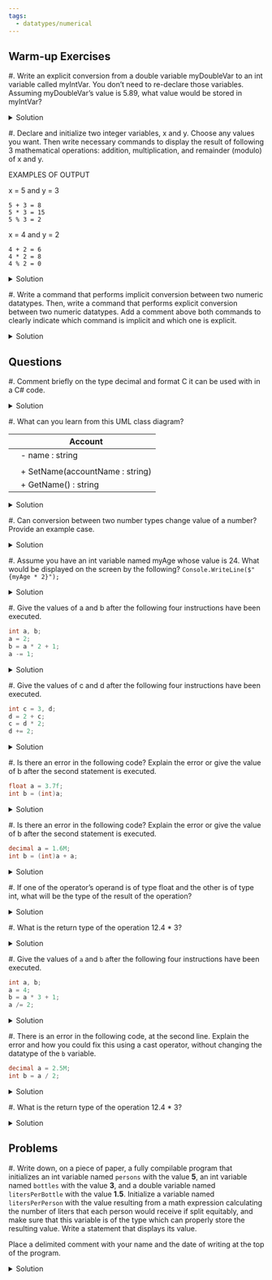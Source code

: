 ```yaml
---
tags:
  - datatypes/numerical
---
```


## Warm-up Exercises

#. Write an explicit conversion from a double variable myDoubleVar to an int variable called myIntVar. You don’t need to re-declare those variables. Assuming myDoubleVar’s value is 5.89, what value would be stored in myIntVar?

<details>
<summary>Solution</summary>
`myIntVar = (int)myDoubleVar;`
The value stored in `myDoubleVar` would be `5`.
</details>

#. Declare and initialize two integer variables, x and y. Choose any values you want.
Then write necessary commands to display the result of following 3 mathematical operations: addition, multiplication, and remainder (modulo) of x and y.

EXAMPLES OF OUTPUT

x = 5 and y = 3

```
5 + 3 = 8
5 * 3 = 15
5 % 3 = 2
```

x = 4 and y = 2

```
4 + 2 = 6
4 * 2 = 8
4 % 2 = 0
```

<details>
<summary>Solution</summary>

```cs
int x = 6;
int y = 8;

Console.WriteLine($"{x} + {y} = {x + y}");
Console.WriteLine($"{x} * {y} = {x * y}");
Console.WriteLine($"{x} % {y} = {x % y}");
```
</details>


#. Write a command that performs implicit conversion between two numeric datatypes. Then, write a command that performs explicit conversion between two numeric datatypes. Add a comment above both commands to clearly indicate which command is implicit and which one is explicit.

<details>
<summary>Solution</summary>

```cs
// Implicit Conversion: from int to double
int num = 23;
double bigNum = num;

// Explicit Conversion: from double to int
double myDouble = 54.873
int myInt = (int)myDouble;
```
</details>



## Questions

#. Comment briefly on the type decimal and format C it can be used with in a C# code.
  <details><summary>Solution</summary>
  The decimal type is the most precise of the numeric types, and it can be used with the C format specifier to display values representing amounts of currency.
  </details>

#. What can you learn from this UML class diagram?
  
|     | Account                         |
| --- | ------------------------------- |
|     | - name : string                 |
|     |                                 |
|     | + SetName(accountName : string) |
|     | + GetName() : string            |
  <details><summary>Solution</summary>
    This diagram shows a class called "Account", which contains a private variable of type string called "name" and two public methods. The method called "SetName" has a void return type and has a parameter of type string called "accountName". The method called "GetName" returns a string value and has no parameters.
  </details>

#. Can conversion between two number types change value of a number? Provide an example case.
<details><summary>Solution</summary>
  Yes, in the case of floats being converted into integers, the value must be truncated. For example, the value 4.876f, when converted into a integer, will become 4.
</details>

#. Assume you have an int variable named myAge whose value is 24. What would be displayed on the screen by the following? 
`Console.WriteLine($"{myAge * 2}");`

<details>
<summary>Solution</summary>
`48`
</details>

#. Give the values of a and b after the following four instructions have been executed.

```cs
int a, b;
a = 2;
b = a * 2 + 1;
a -= 1;
```

<details>
<summary>Solution</summary>
The value of `a` is `1` and the value of `b` is `5`.
</details>

#. Give the values of c and d after the following four instructions have been executed.

```cs
int c = 3, d;
d = 2 + c;
c = d * 2;
d += 2;
```

<details>
<summary>Solution</summary>
The value of `c` is `10`, and the value of `d` is '7'.
</details>

#. Is there an error in the following code? Explain the error or give the value of b after the second statement is executed.

```cs
float a = 3.7f;
int b = (int)a;
```

<details>
<summary>Solution</summary>
The value of `b` is `3`.
</details>

#. Is there an error in the following code? Explain the error or give the value of b after the second statement is
executed.

```cs
decimal a = 1.6M;
int b = (int)a + a;
```

<details>
<summary>Solution</summary>
The code produces an error because the second statement performs a math operation resulting in a decimal value and attempts to assign said value to an integer variable. 
</details>

#. If one of the operator’s operand is of type float and the other is of type int, what will be the type of the result of the operation?

<details>
<summary>Solution</summary>
The result of the operation will be of type float.
</details>

#. What is the return type of the operation 12.4 * 3?

<details>
<summary>Solution</summary>
The return type of the operation is float.
</details>

#. Give the values of `a` and `b` after the following four instructions have been executed.

```cs
int a, b;
a = 4;
b = a * 3 + 1;
a /= 2;
```

<details>
<summary>Solution</summary>
The variable `a` = 2, and the variable `b` = 13
</details>

#. There is an error in the following code, at the second line. Explain the error and how you could fix this using a cast operator, without changing the datatype of the `b` variable.

```cs
decimal a = 2.5M;
int b = a / 2;
```

<details>
<summary>Solution</summary>
Since the operation `a / 2` results in a decimal value, attempting to store it in an int variable results in an error. This can be fixed by casting the value of `a`, like so: `int b = (int)a / 2;`
</details>

#. What is the return type of the operation 12.4 * 3?

<details>
<summary>Solution</summary>
double
</details>


## Problems

#. Write down, on a piece of paper, a fully compilable program that initializes an int variable named `persons` with the value **5**, an int variable named `bottles` with the value **3**, and a double variable named `litersPerBottle` with the value **1.5**. Initialize a variable named `litersPerPerson` with the value resulting from a math expression calculating the number of liters that each person would receive if split equitably, and make sure that this variable is of the type which can properly store the resulting value. Write a statement that displays its value.

Place a delimited comment with your name and the date of writing at the top of the program.

<details>
<summary>Solution</summary>

```cs
/* Student Name
 *  Jan 15, 2018 */

int persons = 5;
int bottles = 3;
double litersPerBottle = 1.5;

double litersPerPerson = (bottles * litersPerBottle) / persons;
Console.Write($"Each person would receive {litersPerPerson} liters.");
```

</details>
